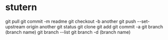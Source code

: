 # stutern

git pull
git commit -m readme
git checkout -b another
git push --set-upstream origin another
git status
git clone
git add
git commit -a
git branch (branch name)
git branch --list
git branch -d (branch name)
